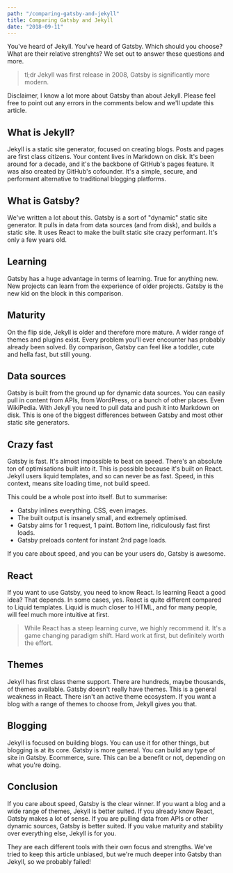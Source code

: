 ```yaml
---
path: "/comparing-gatsby-and-jekyll"
title: Comparing Gatsby and Jekyll
date: "2018-09-11"
---
```

You've heard of Jekyll. You've heard of Gatsby. Which should you choose? What are their relative strenghts? We set out to answer these questions and more.

> tl;dr Jekyll was first release in 2008, Gatsby is significantly more modern.

Disclaimer, I know a lot more about Gatsby than about Jekyll. Please feel free to point out any errors in the comments below and we'll update this article.

## What is Jekyll?

Jekyll is a static site generator, focused on creating blogs. Posts and pages are first class citizens. Your content lives in Markdown on disk. It's been around for a decade, and it's the backbone of GitHub's pages feature. It was also created by GitHub's cofounder. It's a simple, secure, and performant alternative to traditional blogging platforms.

## What is Gatsby?

We've written a lot about this. Gatsby is a sort of "dynamic" static site generator. It pulls in data from data sources (and from disk), and builds a static site. It uses React to make the built static site crazy performant. It's only a few years old.

## Learning

Gatsby has a huge advantage in terms of learning. True for anything new. New projects can learn from the experience of older projects. Gatsby is the new kid on the block in this comparison.

## Maturity

On the flip side, Jekyll is older and therefore more mature. A wider range of themes and plugins exist. Every problem you'll ever encounter has probably already been solved. By comparison, Gatsby can feel like a toddler, cute and hella fast, but still young.

## Data sources

Gatsby is built from the ground up for dynamic data sources. You can easily pull in content from APIs, from WordPress, or a bunch of other places. Even WikiPedia. With Jekyll you need to pull data and push it into Markdown on disk. This is one of the biggest differences between Gatsby and most other static site generators.

## Crazy fast

Gatsby is fast. It's almost impossible to beat on speed. There's an absolute ton of optimisations built into it. This is possible because it's built on React. Jekyll users liquid templates, and so can never be as fast. Speed, in this context, means site loading time, not build speed.

This could be a whole post into itself. But to summarise:

* Gatsby inlines everything. CSS, even images.
* The built output is insanely small, and extremely optimised.
* Gatsby aims for 1 request, 1 paint. Bottom line, ridiculously fast first loads.
* Gatsby preloads content for instant 2nd page loads.

If you care about speed, and you can be your users do, Gatsby is awesome.

## React

If you want to use Gatsby, you need to know React. Is learning React a good idea? That depends. In some cases, yes. React is quite different compared to Liquid templates. Liquid is much closer to HTML, and for many people, will feel much more intuitive at first.

> While React has a steep learning curve, we highly recommend it. It's a game changing paradigm shift. Hard work at first, but definitely worth the effort.

## Themes

Jekyll has first class theme support. There are hundreds, maybe thousands, of themes available. Gatsby doesn't really have themes. This is a general weakness in React. There isn't an active theme ecosystem. If you want a blog with a range of themes to choose from, Jekyll gives you that.

## Blogging

Jekyll is focused on building blogs. You can use it for other things, but blogging is at its core. Gatsby is more general. You can build any type of site in Gatsby. Ecommerce, sure. This can be a benefit or not, depending on what you're doing.

## Conclusion

If you care about speed, Gatsby is the clear winner. If you want a blog and a wide range of themes, Jekyll is better suited. If you already know React, Gatsby makes a lot of sense. If you are pulling data from APIs or other dynamic sources, Gatsby is better suited. If you value maturity and stability over everything else, Jekyll is for you.

They are each different tools with their own focus and strengths. We've tried to keep this article unbiased, but we're much deeper into Gatsby than Jekyll, so we probably failed!
